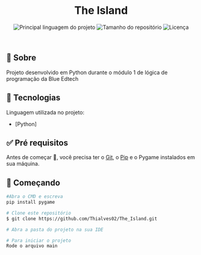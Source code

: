
<h1 align="center">The Island</h1>

<p align="center">
  <img alt="Principal linguagem do projeto" src="https://img.shields.io/github/languages/top/Thialves02/The_Island?color=56BEB8">

  <img alt="Tamanho do repositório" src="https://img.shields.io/github/repo-size/Thialves02/The_Island?color=56BEB8">

  <img alt="Licença" src="https://img.shields.io/github/license/Thialves02/The_Island?color=56BEB8">
  
</p>

<br>

## :dart: Sobre

Projeto desenvolvido em Python durante o módulo 1 de lógica de programação da Blue Edtech

## :rocket: Tecnologias

Linguagem utilizada no projeto:

- [Python]

## :white_check_mark: Pré requisitos

Antes de começar :checkered_flag:, você precisa ter o [Git](https://git-scm.com), o [Pip](https://pypi.org/project/pip/) e o Pygame instalados em sua máquina.

## :checkered_flag: Começando

```bash
#Abra o CMD e escreva
pip install pygame

# Clone este repositório
$ git clone https://github.com/Thialves02/The_Island.git

# Abra a pasta do projeto na sua IDE

# Para iniciar o projeto
Rode o arquivo main
